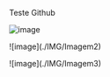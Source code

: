 <p> Teste Github </p>

![image](./IMG/Imagem1.jfij)
<p> </p>
![image](./IMG/Imagem2)
<p> </p>
![image](./IMG/Imagem3)
